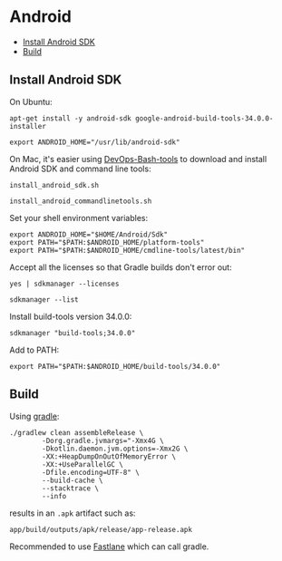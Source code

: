 # Android

<!-- INDEX_START -->

- [Install Android SDK](#install-android-sdk)
- [Build](#build)

<!-- INDEX_END -->

## Install Android SDK

On Ubuntu:

```shell
apt-get install -y android-sdk google-android-build-tools-34.0.0-installer
```

```shell
export ANDROID_HOME="/usr/lib/android-sdk"
```

On Mac, it's easier using [DevOps-Bash-tools](devops-bash-tools.md) to download and install Android SDK
and command line tools:

```shell
install_android_sdk.sh
```

```shell
install_android_commandlinetools.sh
```

Set your shell environment variables:

```shell
export ANDROID_HOME="$HOME/Android/Sdk"
export PATH="$PATH:$ANDROID_HOME/platform-tools"
export PATH="$PATH:$ANDROID_HOME/cmdline-tools/latest/bin"
```

Accept all the licenses so that Gradle builds don't error out:

```shell
yes | sdkmanager --licenses
```

```shell
sdkmanager --list
```

Install build-tools version 34.0.0:

```shell
sdkmanager "build-tools;34.0.0"
```

Add to PATH:

```shell
export PATH="$PATH:$ANDROID_HOME/build-tools/34.0.0"
```

## Build

Using [gradle](gradle.md):

```shell
./gradlew clean assembleRelease \
        -Dorg.gradle.jvmargs="-Xmx4G \
        -Dkotlin.daemon.jvm.options=-Xmx2G \
        -XX:+HeapDumpOnOutOfMemoryError \
        -XX:+UseParallelGC \
        -Dfile.encoding=UTF-8" \
        --build-cache \
        --stacktrace \
        --info
```

results in an `.apk` artifact such as:

```text
app/build/outputs/apk/release/app-release.apk
```

Recommended to use [Fastlane](fastlane.md) which can call gradle.
